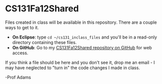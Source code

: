 CS131Fa12Shared
===============

Files created in class will be available in this repository. There are a couple ways to get to it.

* __On Eclipse__: type `cd ~/cs131_inclass_files` and you'll be in a read-only directory containing these files.
* __On GitHub__: Go to my [CS131Fa12Shared repository on GitHub](https://github.com/b-adams/CS131Fa12Shared) for web access.

If you think a file should be here and you don't see it, drop me an email - I may have neglected to "turn in" the code changes I made in class.

-Prof Adams

